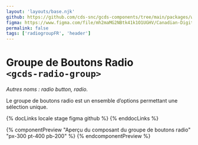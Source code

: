 ```yaml
---
layout: 'layouts/base.njk'
github: https://github.com/cds-snc/gcds-components/tree/main/packages/web/src/components/gcds-radio-group
figma: https://www.figma.com/file/mh2maMG2NBtk41k1O1UGHV/Canadian-Digital-Service%E2%80%A8---GC-Design-System?node-id=818%3A3759&t=ciEmm7GYyGAY73zZ-0
permalink: false
tags: ['radiogroupFR', 'header']
---
```


# Groupe de Boutons Radio <br>`<gcds-radio-group>`

_Autres noms : radio button, radio._

Le groupe de boutons radio est un ensemble d’options permettant une sélection unique.

{% docLinks locale stage figma github %}
{% enddocLinks %}

{% componentPreview "Aperçu du composant du groupe de boutons radio" "px-300 pt-400 pb-200" %}
<gcds-fieldset fieldset-id="fieldset" legend="Legend" hint="Hint / Example message.">
<gcds-group-radio name="radio" options="[{'id':'form-radio-1', 'label': 'Label 1', 'hint':'Description or example to make the option clearer'},{'id':'form-radio-r', 'label': 'Label 2', 'hint':'Description or example to make the option clearer' }]">
</gcds-group-radio>
</gcds-fieldset>
{% endcomponentPreview %}
